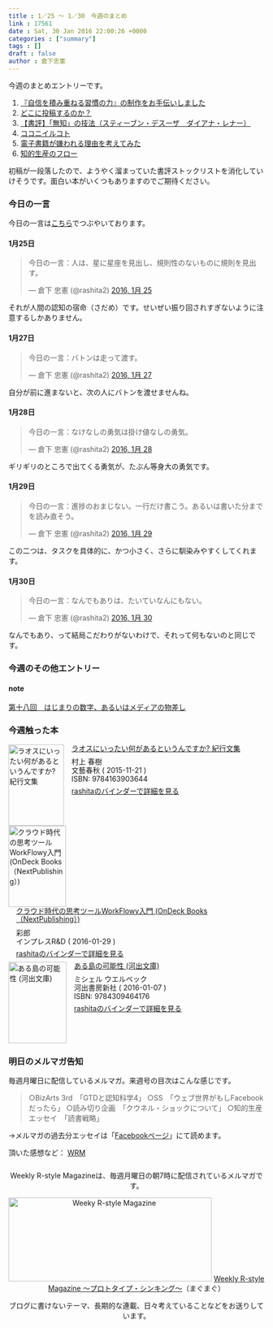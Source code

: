 ```yaml
---
title : 1／25 〜 1／30　今週のまとめ
link : 17561
date : Sat, 30 Jan 2016 22:00:26 +0000
categories : ["summary"]
tags : []
draft : false
author : 倉下忠憲
---
```


今週のまとめエントリーです。

<ol>
<li><a href="https://rashita.net/blog/?p=17533">『自信を積み重ねる習慣の力』の制作をお手伝いしました</a></li>
<li><a href="https://rashita.net/blog/?p=17538">どこに投稿するのか？</a></li>
<li><a href="https://rashita.net/blog/?p=17543">【書評】「無知」の技法（スティーブン・デスーザ　ダイアナ・レナー）</a></li>
<li><a href="https://rashita.net/blog/?p=17546">ココニイルコト</a></li>
<li><a href="https://rashita.net/blog/?p=17553">電子書籍が嫌われる理由を考えてみた</a></li>
<li><a href="https://rashita.net/blog/?p=17557">知的生産のフロー</a></li>
</ol>

初稿が一段落したので、ようやく溜まっていた書評ストックリストを消化していけそうです。面白い本がいくつもありますのでご期待ください。

<h3>今日の一言</h3>

今日の一言は<a href="http://twitter.com/rashita2 ">こちら</a>でつぶやいております。

<h4>1月25日</h4>

<blockquote class="twitter-tweet" lang="ja"><p lang="ja" dir="ltr">今日の一言：人は、星に星座を見出し、規則性のないものに規則を見出す。</p>&mdash; 倉下 忠憲 (@rashita2) <a href="https://twitter.com/rashita2/status/691431353829629952">2016, 1月 25</a></blockquote>
<script async src="//platform.twitter.com/widgets.js" charset="utf-8"></script>

それが人間の認知の宿命（さだめ）です。せいぜい振り回されすぎないように注意するしかありません。

<h4>1月27日</h4>

<blockquote class="twitter-tweet" lang="ja"><p lang="ja" dir="ltr">今日の一言：バトンは走って渡す。</p>&mdash; 倉下 忠憲 (@rashita2) <a href="https://twitter.com/rashita2/status/692269414352293893">2016, 1月 27</a></blockquote>
<script async src="//platform.twitter.com/widgets.js" charset="utf-8"></script>

自分が前に進まないと、次の人にバトンを渡せませんね。

<h4>1月28日</h4>

<blockquote class="twitter-tweet" lang="ja"><p lang="ja" dir="ltr">今日の一言：なけなしの勇気は掛け値なしの勇気。</p>&mdash; 倉下 忠憲 (@rashita2) <a href="https://twitter.com/rashita2/status/692654376410697729">2016, 1月 28</a></blockquote>
<script async src="//platform.twitter.com/widgets.js" charset="utf-8"></script>

ギリギリのところで出てくる勇気が、たぶん等身大の勇気です。

<h4>1月29日</h4>

<blockquote class="twitter-tweet" lang="ja"><p lang="ja" dir="ltr">今日の一言：進捗のおまじない。一行だけ書こう。あるいは書いた分までを読み直そう。</p>&mdash; 倉下 忠憲 (@rashita2) <a href="https://twitter.com/rashita2/status/693029765754675201">2016, 1月 29</a></blockquote>
<script async src="//platform.twitter.com/widgets.js" charset="utf-8"></script>

この二つは、タスクを具体的に、かつ小さく、さらに馴染みやすくしてくれます。

<h4>1月30日</h4>

<blockquote class="twitter-tweet" lang="ja"><p lang="ja" dir="ltr">今日の一言：なんでもありは、たいていなんにもない。</p>&mdash; 倉下 忠憲 (@rashita2) <a href="https://twitter.com/rashita2/status/693248419670810624">2016, 1月 30</a></blockquote>
<script async src="//platform.twitter.com/widgets.js" charset="utf-8"></script>

なんでもあり、って結局こだわりがないわけで、それって何もないのと同じです。

<h3>今週のその他エントリー</h3>

<H4>note</H4>

<a href="https://note.mu/rashita/n/n397dbe7f869b">第十八回　はじまりの数字、あるいはメディアの物差し</a>

<H3>今週触った本</H3>

<div class="mm-middle" style="margin-bottom:0px;"><div class="mm-image" style="float:left;"><a href="http://www.amazon.co.jp/exec/obidos/ASIN/416390364X/rashita1000-22 /ref=nosim" target="_blank"><img src="http://ecx.images-amazon.com/images/I/517stTBg7qL._SL160_.jpg" alt="ラオスにいったい何があるというんですか? 紀行文集" title="ラオスにいったい何があるというんですか? 紀行文集" width="109" height="160" border="0" /></a></div><div class="mm-content" style="float:left;margin-left:15px;line-height:120%"><div class="mm-title" style="line-height:120%"><a href="http://www.amazon.co.jp/exec/obidos/ASIN/416390364X/rashita1000-22 /ref=nosim" target="_blank">ラオスにいったい何があるというんですか? 紀行文集</a></div><div class="mm-detail" style="margin-top:10px;">村上 春樹<br />文藝春秋 ( 2015-11-21 )<br />ISBN: 9784163903644<br /><div style="margin:7px 0px"><a href="http://mediamarker.net/u/rashita/?asin=416390364X" target="_blank">rashitaのバインダーで詳細を見る</a></div></div></div><div style="clear:left"></div></div>

<div class="mm-middle" style="margin-bottom:0px;"><div class="mm-image" style="float:left;"><a href="http://www.amazon.co.jp/exec/obidos/ASIN/B01AXRCDU4/rashita1000-22 /ref=nosim" target="_blank"><img src="http://ecx.images-amazon.com/images/I/51ymv5zS94L._SL160_.jpg" alt="クラウド時代の思考ツールWorkFlowy入門 (OnDeck Books（NextPublishing）)" title="クラウド時代の思考ツールWorkFlowy入門 (OnDeck Books（NextPublishing）)" width="113" height="160" border="0" /></a></div><div class="mm-content" style="float:left;margin-left:15px;line-height:120%"><div class="mm-title" style="line-height:120%"><a href="http://www.amazon.co.jp/exec/obidos/ASIN/B01AXRCDU4/rashita1000-22 /ref=nosim" target="_blank">クラウド時代の思考ツールWorkFlowy入門 (OnDeck Books（NextPublishing）)</a></div><div class="mm-detail" style="margin-top:10px;">彩郎<br />インプレスR&D ( 2016-01-29 )<br /><div style="margin:7px 0px"><a href="http://mediamarker.net/u/rashita/?asin=B01AXRCDU4" target="_blank">rashitaのバインダーで詳細を見る</a></div></div></div><div style="clear:left"></div></div>


<div class="mm-middle" style="margin-bottom:0px;"><div class="mm-image" style="float:left;"><a href="http://www.amazon.co.jp/exec/obidos/ASIN/4309464173/rashita1000-22 /ref=nosim" target="_blank"><img src="http://ecx.images-amazon.com/images/I/51kKEl79o2L._SL160_.jpg" alt="ある島の可能性 (河出文庫)" title="ある島の可能性 (河出文庫)" width="114" height="160" border="0" /></a></div><div class="mm-content" style="float:left;margin-left:15px;line-height:120%"><div class="mm-title" style="line-height:120%"><a href="http://www.amazon.co.jp/exec/obidos/ASIN/4309464173/rashita1000-22 /ref=nosim" target="_blank">ある島の可能性 (河出文庫)</a></div><div class="mm-detail" style="margin-top:10px;">ミシェル ウエルベック<br />河出書房新社 ( 2016-01-07 )<br />ISBN: 9784309464176<br /><div style="margin:7px 0px"><a href="http://mediamarker.net/u/rashita/?asin=4309464173" target="_blank">rashitaのバインダーで詳細を見る</a></div></div></div><div style="clear:left"></div></div>

<h3>明日のメルマガ告知</h3>
毎週月曜日に配信しているメルマガ。来週号の目次はこんな感じです。
<blockquote>
○BizArts 3rd　「GTDと認知科学4」
○SS　「ウェブ世界がもしFacebookだったら」
○読み切り企画　「クウネル・ショックについて」
○知的生産エッセイ　「読書戦略」
</blockquote>
→メルマガの過去分エッセイは「<a href="http://www.facebook.com/home.php#!/rashitaportal">Facebookページ</a>」にて読めます。

頂いた感想など：
<a class="twitter-timeline"  href="https://twitter.com/rashita2/timelines/427262290753097729"  data-widget-id="427265271171010561">WRM</a>
    <script>!function(d,s,id){var js,fjs=d.getElementsByTagName(s)[0],p=/^http:/.test(d.location)?'http':'https';if(!d.getElementById(id)){js=d.createElement(s);js.id=id;js.src=p+"://platform.twitter.com/widgets.js";fjs.parentNode.insertBefore(js,fjs);}}(document,"script","twitter-wjs");</script>

<div style="text-align:center;margin-top:25px;">
Weekly R-style Magazineは、毎週月曜日の朝7時に配信されているメルマガです。

<a href="http://www.mag2.com/m/0001185133.html" target="_blank"><img src="https://rashita.net/blog/wp-content/uploads/2010/09/mmbanner.jpg" alt="Weeky R-style Magazine" width="400" height="165" class="alignnone size-full wp-image-12201" /></a>
<a href="http://www.mag2.com/m/0001185133.html" target="_blank">Weekly R-style Magazine ～プロトタイプ・シンキング～</a>（まぐまぐ）

ブログに書けないテーマ、長期的な連載、日々考えていることなどをお送りしています。
</div>